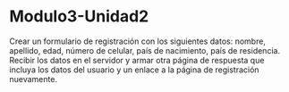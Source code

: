 # Modulo3-Unidad2
Crear un formulario de registración con los siguientes datos: nombre, apellido, edad, número de
celular, país de nacimiento, país de residencia.
Recibir los datos en el servidor y armar otra página de respuesta que incluya los datos del usuario
y un enlace a la página de registración nuevamente.
